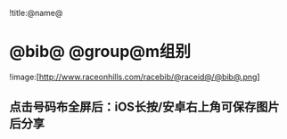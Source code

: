 !title:@name@
# @bib@  @group@m组别
!image:[http://www.raceonhills.com/racebib/@raceid@/@bib@.png]
## 点击号码布全屏后：iOS长按/安卓右上角可保存图片后分享
 
 
 
 
